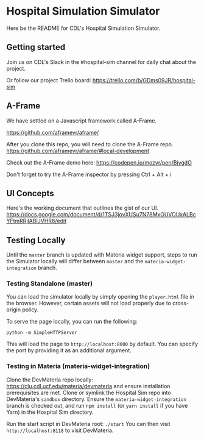 # Hospital Simulation Simulator

Here be the README for CDL's Hospital Simulation Simulator.

## Getting started
Join us on CDL's Slack in the #hospital-sim channel for daily chat about the project.

Or follow our project Trello board: https://trello.com/b/GDms09JR/hospital-sim

## A-Frame
We have settled on a Javascript framework called A-Frame.

https://github.com/aframevr/aframe/

After you clone this repo, you will need to clone the A-Frame repo.
https://github.com/aframevr/aframe/#local-development

Check out the A-Frame demo here: https://codepen.io/mozvr/pen/BjygdO

Don't forget to try the A-Frame inspector by pressing Ctrl + Alt + i

## UI Concepts
Here's the working document that outlines the gist of our UI.
https://docs.google.com/document/d/1TSJ3jovXUSu7N78MxGUVOUxALBcYFtmRRjlABIJVHR8/edit


## Testing Locally
Until the `master` branch is updated with Materia widget support, steps to run the Simulator locally will differ between `master` and the `materia-widget-integration` branch.

### Testing Standalone (master)
You can load the simulator locally by simply opening the `player.html` file in the browser. However, certain assets will not load properly due to cross-origin policy.

To serve the page locally, you can run the following:
```
python -m SimpleHTTPServer
```
This will load the page to `http://localhost:8000` by default. You can specify the port by providing it as an additional argument.

### Testing in Materia (materia-widget-integration)

Clone the DevMateria repo locally: https://clu.cdl.ucf.edu/materia/devmateria and ensure installation prerequisites are met. Clone or symlink the Hospital Sim repo into DevMateria's `sandbox` directory. Ensure the `materia-widget-integration` branch is checked out, and run `npm install` (or `yarn install` if you have Yarn) in the Hospital Sim directory.


Run the start script in DevMateria root: `./start` You can then visit `http://localhost:8118` to visit DevMateria.
